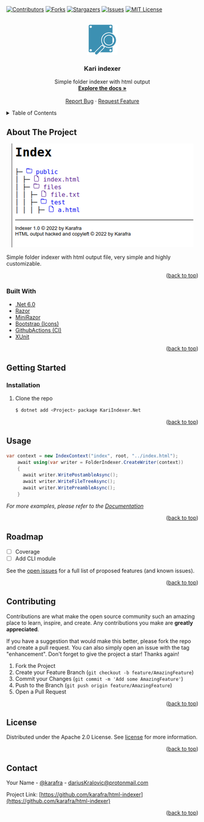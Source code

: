 <div id="top" />
<!--
*** Thanks for checking out the Best-README-Template. If you have a suggestion
*** that would make this better, please fork the repo and create a pull request
*** or simply open an issue with the tag "enhancement".
*** Don't forget to give the project a star!
*** Thanks again! Now go create something AMAZING! :D
-->



<!-- PROJECT SHIELDS -->
<!--
*** I'm using markdown "reference style" links for readability.
*** Reference links are enclosed in brackets [ ] instead of parentheses ( ).
*** See the bottom of this document for the declaration of the reference variables
*** for contributors-url, forks-url, etc. This is an optional, concise syntax you may use.
*** https://www.markdownguide.org/basic-syntax/#reference-style-links
-->
[![Contributors][contributors-shield]][contributors-url]
[![Forks][forks-shield]][forks-url]
[![Stargazers][stars-shield]][stars-url]
[![Issues][issues-shield]][issues-url]
[![MIT License][license-shield]][license-url]



<!-- PROJECT LOGO -->
<br />
<div align="center">
  <a href="https://github.com/karafra/html-indexer">
    <img src="img/logo.png" alt="Logo" width="80" height="80">
  </a>

<h3 align="center">Kari indexer</h3>

  <p align="center">
    Simple folder indexer with html output
    <br />
    <a href="https://github.com/karafra/html-indexer/wiki"><strong>Explore the docs »</strong></a>
    <br />
    <br />
    <a href="https://github.com/karafra/html-indexer/issues">Report Bug</a>
    ·
    <a href="https://github.com/karafra/html-indexer/issues">Request Feature</a>
  </p>
</div>



<!-- TABLE OF CONTENTS -->
<details>
  <summary>Table of Contents</summary>
  <ol>
    <li>
      <a href="#about-the-project">About The Project</a>
      <ul>
        <li><a href="#built-with">Built With</a></li>
      </ul>
    </li>
    <li>
      <a href="#getting-started">Getting Started</a>
      <li><a href="#installation">Installation</a></li>
    </li>
    <li><a href="#usage">Usage</a></li>
    <li><a href="#roadmap">Roadmap</a></li>
    <li><a href="#contributing">Contributing</a></li>
    <li><a href="#license">License</a></li>
    <li><a href="#contact">Contact</a></li>
  </ol>
</details>



<!-- ABOUT THE PROJECT -->
## About The Project

<div align="center">

  [![Product Name Screen Shot][product-screenshot]](https://github.com/karafra/html-indexer)

</div>

Simple folder indexer with html output file, very simple and highly customizable.
<p align="right">(<a href="#top">back to top</a>)</p>



### Built With

* [.Net 6.0](https://dotnet.microsoft.com/en-us/download/dotnet/6.0)
* [Razor](https://docs.microsoft.com/en-us/aspnet/web-pages/overview/getting-started/introducing-razor-syntax-c)
* [MiniRazor](https://github.com/Tyrrrz/MiniRazor)
* [Bootstrap (Icons)](https://icons.getbootstrap.com/)
* [GithubActions (CI)](https://github.com/features/actions)
* [XUnit](https://xunit.net/)

<p align="right">(<a href="#top">back to top</a>)</p>



<!-- GETTING STARTED -->
## Getting Started

### Installation

1. Clone the repo
   ```sh
   $ dotnet add <Project> package KariIndexer.Net 
   ```

<p align="right">(<a href="#top">back to top</a>)</p>



<!-- USAGE EXAMPLES -->
## Usage
```cs
var context = new IndexContext("index", root, "../index.html");
    await using(var writer = FolderIndexer.CreateWriter(context))
    {
      await writer.WritePostambleAsync();
      await writer.WriteFileTreeAsync();
      await writer.WritePreambleAsync();
    }
```

_For more examples, please refer to the [Documentation](https://github.com/karafra/html-indexer)_

<p align="right">(<a href="#top">back to top</a>)</p>



<!-- ROADMAP -->
## Roadmap

- [ ] Coverage
- [ ] Add CLI module

See the [open issues](https://github.com/karafra/html-indexer/issues) for a full list of proposed features (and known issues).

<p align="right">(<a href="#top">back to top</a>)</p>



<!-- CONTRIBUTING -->
## Contributing

Contributions are what make the open source community such an amazing place to learn, inspire, and create. Any contributions you make are **greatly appreciated**.

If you have a suggestion that would make this better, please fork the repo and create a pull request. You can also simply open an issue with the tag "enhancement".
Don't forget to give the project a star! Thanks again!

1. Fork the Project
2. Create your Feature Branch (`git checkout -b feature/AmazingFeature`)
3. Commit your Changes (`git commit -m 'Add some AmazingFeature'`)
4. Push to the Branch (`git push origin feature/AmazingFeature`)
5. Open a Pull Request

<p align="right">(<a href="#top">back to top</a>)</p>



<!-- LICENSE -->
## License

Distributed under the Apache 2.0 License. See [license](LICENSE) for more information.

<p align="right">(<a href="#top">back to top</a>)</p>



<!-- CONTACT -->
## Contact

Your Name - [@karafra](https://twitter.com/karafra) - dariusKralovic@protonmail.com

Project Link: [https://github.com/karafra/html-indexer](https://github.com/karafra/html-indexer)

<p align="right">(<a href="#top">back to top</a>)</p>



<!-- MARKDOWN LINKS & IMAGES -->
<!-- https://www.markdownguide.org/basic-syntax/#reference-style-links -->
[contributors-shield]: https://img.shields.io/github/contributors/karafra/html-indexer.svg?style=for-the-badge
[contributors-url]: https://github.com/karafra/html-indexer/graphs/contributors
[forks-shield]: https://img.shields.io/github/forks/karafra/html-indexer.svg?style=for-the-badge
[forks-url]: https://github.com/karafra/html-indexer/network/members
[stars-shield]: https://img.shields.io/github/stars/karafra/html-indexer.svg?style=for-the-badge
[stars-url]: https://github.com/karafra/html-indexer/stargazers
[issues-shield]: https://img.shields.io/github/issues/karafra/html-indexer.svg?style=for-the-badge
[issues-url]: https://github.com/karafra/html-indexer/issues
[license-shield]: https://img.shields.io/github/license/karafra/html-indexer.svg?style=for-the-badge
[license-url]: https://github.com/karafra/html-indexer/blob/master/LICENSE
[linkedin-shield]: https://img.shields.io/badge/-LinkedIn-black.svg?style=for-the-badge&logo=linkedin&colorB=555
[product-screenshot]: img/screenshot.png
